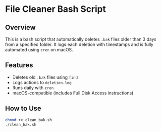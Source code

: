 # File Cleaner Bash Script

## Overview
This is a bash script that automatically deletes `.bak` files older than 3 days from a specified folder. It logs each deletion with timestamps and is fully automated using `cron` on macOS.

## Features
- Deletes old `.bak` files using `find`
- Logs actions to `deletion.log`
- Runs daily with `cron`
- macOS-compatible (includes Full Disk Access instructions)

## How to Use
```bash
chmod +x clean_bak.sh
./clean_bak.sh

